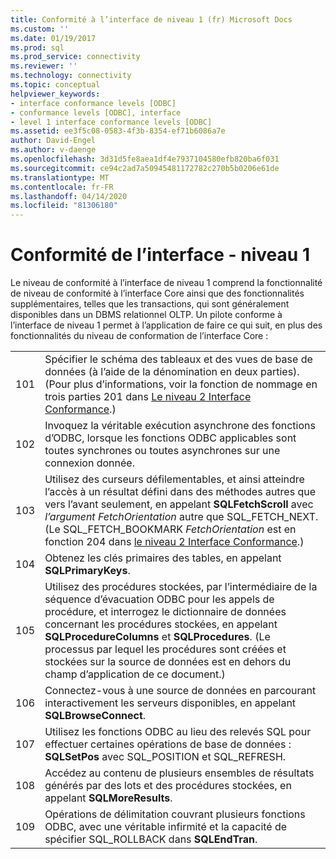 ```yaml
---
title: Conformité à l’interface de niveau 1 (fr) Microsoft Docs
ms.custom: ''
ms.date: 01/19/2017
ms.prod: sql
ms.prod_service: connectivity
ms.reviewer: ''
ms.technology: connectivity
ms.topic: conceptual
helpviewer_keywords:
- interface conformance levels [ODBC]
- conformance levels [ODBC], interface
- level 1 interface conformance levels [ODBC]
ms.assetid: ee3f5c08-0583-4f3b-8354-ef71b6086a7e
author: David-Engel
ms.author: v-daenge
ms.openlocfilehash: 3d31d5fe8aea1df4e7937104580efb820ba6f031
ms.sourcegitcommit: ce94c2ad7a50945481172782c270b5b0206e61de
ms.translationtype: MT
ms.contentlocale: fr-FR
ms.lasthandoff: 04/14/2020
ms.locfileid: "81306180"
---
```

# <a name="level-1-interface-conformance"></a>Conformité de l’interface - niveau 1
Le niveau de conformité à l’interface de niveau 1 comprend la fonctionnalité de niveau de conformité à l’interface Core ainsi que des fonctionnalités supplémentaires, telles que les transactions, qui sont généralement disponibles dans un DBMS relationnel OLTP. Un pilote conforme à l’interface de niveau 1 permet à l’application de faire ce qui suit, en plus des fonctionnalités du niveau de conformation de l’interface Core :  
  
|||  
|-|-|  
|101|Spécifier le schéma des tableaux et des vues de base de données (à l’aide de la dénomination en deux parties). (Pour plus d’informations, voir la fonction de nommage en trois parties 201 dans [Le niveau 2 Interface Conformance](../../../odbc/reference/develop-app/level-2-interface-conformance.md).)|  
|102|Invoquez la véritable exécution asynchrone des fonctions d’ODBC, lorsque les fonctions ODBC applicables sont toutes synchrones ou toutes asynchrones sur une connexion donnée.|  
|103|Utilisez des curseurs défilementables, et ainsi atteindre l’accès à un résultat défini dans des méthodes autres que vers l’avant seulement, en appelant **SQLFetchScroll** avec *l’argument FetchOrientation* autre que SQL_FETCH_NEXT. (Le SQL_FETCH_BOOKMARK *FetchOrientation* est en fonction 204 dans [le niveau 2 Interface Conformance](../../../odbc/reference/develop-app/level-2-interface-conformance.md).)|  
|104|Obtenez les clés primaires des tables, en appelant **SQLPrimaryKeys**.|  
|105|Utilisez des procédures stockées, par l’intermédiaire de la séquence d’évacuation ODBC pour les appels de procédure, et interrogez le dictionnaire de données concernant les procédures stockées, en appelant **SQLProcedureColumns** et **SQLProcedures**. (Le processus par lequel les procédures sont créées et stockées sur la source de données est en dehors du champ d’application de ce document.)|  
|106|Connectez-vous à une source de données en parcourant interactivement les serveurs disponibles, en appelant **SQLBrowseConnect**.|  
|107|Utilisez les fonctions ODBC au lieu des relevés SQL pour effectuer certaines opérations de base de données : **SQLSetPos** avec SQL_POSITION et SQL_REFRESH.|  
|108|Accédez au contenu de plusieurs ensembles de résultats générés par des lots et des procédures stockées, en appelant **SQLMoreResults**.|  
|109|Opérations de délimitation couvrant plusieurs fonctions ODBC, avec une véritable infirmité et la capacité de spécifier SQL_ROLLBACK dans **SQLEndTran**.|
